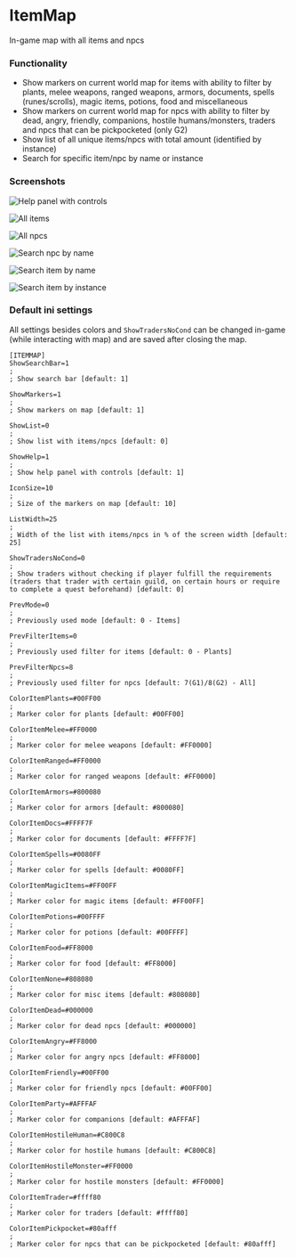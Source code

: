# ItemMap
In-game map with all items and npcs

### Functionality
- Show markers on current world map for items with ability to filter by plants, melee weapons, ranged weapons, armors, documents, spells (runes/scrolls), magic items, potions, food and miscellaneous
- Show markers on current world map for npcs with ability to filter by dead, angry, friendly, companions, hostile humans/monsters, traders and npcs that can be pickpocketed (only G2)
- Show list of all unique items/npcs with total amount (identified by instance)
- Search for specific item/npc by name or instance

### Screenshots
![Help panel with controls](https://i.imgur.com/1dc9TpL.png)

![All items](https://i.imgur.com/4BRyLyd.jpeg)

![All npcs](https://i.imgur.com/nWuCfwL.jpeg)

![Search npc by name](https://i.imgur.com/oUyfJ2D.jpeg)

![Search item by name](https://i.imgur.com/1ArKF5y.jpeg)

![Search item by instance](https://i.imgur.com/2ITj4Bl.jpeg)

### Default ini settings
All settings besides colors and `ShowTradersNoCond` can be changed in-game (while interacting with map) and are saved after closing the map.
```
[ITEMMAP]
ShowSearchBar=1
; 
; Show search bar [default: 1]

ShowMarkers=1
; 
; Show markers on map [default: 1]

ShowList=0
; 
; Show list with items/npcs [default: 0]

ShowHelp=1
; 
; Show help panel with controls [default: 1]

IconSize=10
; 
; Size of the markers on map [default: 10]

ListWidth=25
; 
; Width of the list with items/npcs in % of the screen width [default: 25]

ShowTradersNoCond=0
; 
; Show traders without checking if player fulfill the requirements (traders that trader with certain guild, on certain hours or require to complete a quest beforehand) [default: 0]

PrevMode=0
; 
; Previously used mode [default: 0 - Items]

PrevFilterItems=0
; 
; Previously used filter for items [default: 0 - Plants]

PrevFilterNpcs=8
; 
; Previously used filter for npcs [default: 7(G1)/8(G2) - All]

ColorItemPlants=#00FF00
; 
; Marker color for plants [default: #00FF00]

ColorItemMelee=#FF0000
; 
; Marker color for melee weapons [default: #FF0000]

ColorItemRanged=#FF0000
; 
; Marker color for ranged weapons [default: #FF0000]

ColorItemArmors=#800080
; 
; Marker color for armors [default: #800080]

ColorItemDocs=#FFFF7F
; 
; Marker color for documents [default: #FFFF7F]

ColorItemSpells=#0080FF
; 
; Marker color for spells [default: #0080FF]

ColorItemMagicItems=#FF00FF
; 
; Marker color for magic items [default: #FF00FF]

ColorItemPotions=#00FFFF
; 
; Marker color for potions [default: #00FFFF]

ColorItemFood=#FF8000
; 
; Marker color for food [default: #FF8000]

ColorItemNone=#808080
; 
; Marker color for misc items [default: #808080]

ColorItemDead=#000000
; 
; Marker color for dead npcs [default: #000000]

ColorItemAngry=#FF8000
; 
; Marker color for angry npcs [default: #FF8000]

ColorItemFriendly=#00FF00
; 
; Marker color for friendly npcs [default: #00FF00]

ColorItemParty=#AFFFAF
; 
; Marker color for companions [default: #AFFFAF]

ColorItemHostileHuman=#C800C8
; 
; Marker color for hostile humans [default: #C800C8]

ColorItemHostileMonster=#FF0000
; 
; Marker color for hostile monsters [default: #FF0000]

ColorItemTrader=#ffff80
; 
; Marker color for traders [default: #ffff80]

ColorItemPickpocket=#80afff
; 
; Marker color for npcs that can be pickpocketed [default: #80afff]
```